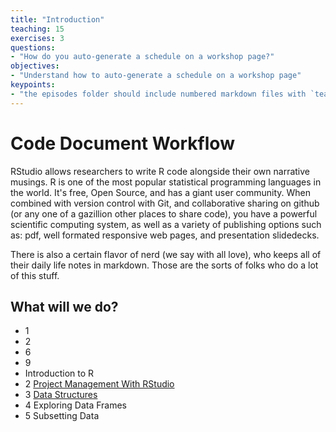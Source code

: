 ```yaml
---
title: "Introduction"
teaching: 15
exercises: 3
questions:
- "How do you auto-generate a schedule on a workshop page?"
objectives:
- "Understand how to auto-generate a schedule on a workshop page"
keypoints:
- "the episodes folder should include numbered markdown files with `teaching` and `exercises` fields in the front matter"
---
```


# Code Document Workflow
RStudio allows researchers to write R code alongside their own narrative musings. 
R is one of the most popular statistical programming languages in the world. It's free, Open Source, and has a giant user community. When combined with version control with Git, and collaborative sharing on github (or any one of a gazillion other places to share code), you have a powerful scientific computing system, as well as a variety of publishing options such as: pdf, well formated responsive web pages, and presentation slidedecks.

There is also a certain flavor of nerd (we say with all love), who keeps all of their daily life notes in markdown. Those are the sorts of folks who do a lot of this stuff.

## What will we do?
- 1
- 2
- 6
- 9
- Introduction to R
- 2 [Project Management With RStudio](https://datacarpentry.org/r-intro-geospatial/02-project-intro.html)
- 3 [Data Structures](https://datacarpentry.org/r-intro-geospatial/03-data-structures-part1.html)
- 4 Exploring Data Frames
- 5 Subsetting Data
